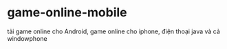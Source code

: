 game-online-mobile
==================

tải game online cho Android, game online cho iphone, điện thoại java và cả  windowphone
